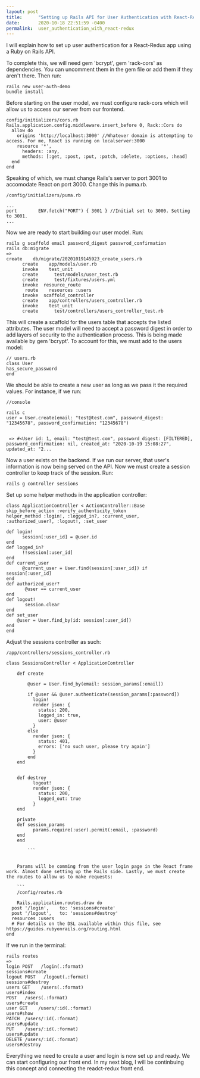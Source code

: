 ```yaml
---
layout: post
title:      "Setting up Rails API for User Authentication with React-Redux"
date:       2020-10-18 22:51:59 -0400
permalink:  user_authentication_with_react-redux
---
```



I will explain how to set up user authentication for a React-Redux app using a Ruby on Rails API.

To complete this, we will need gem 'bcrypt', gem 'rack-cors' as dependencies. You can uncomment them in the gem file or add them if they aren't there. Then run:

```
rails new user-auth-demo
bundle install
```

Before starting on the user model, we must configure  rack-cors which will allow us to access our server from our frontend. 

```
config/initializers/cors.rb
Rails.application.config.middleware.insert_before 0, Rack::Cors do
  allow do
    origins 'http://localhost:3000' //Whatever domain is attempting to access. For me, React is running on localserver:3000
    resource '*',
      headers: :any,
      methods: [:get, :post, :put, :patch, :delete, :options, :head]
  end
end
```

Speaking of which, we must change Rails's server to port 3001 to accomodate React on port 3000. Change this in puma.rb.

```
/config/initializers/puma.rb

...
port        ENV.fetch("PORT") { 3001 } //Initial set to 3000. Setting to 3001.
...

```

Now we are ready to start building our user model. Run:

```
rails g scaffold email password_digest passwrod_confirmation
rails db:migrate
=>
create    db/migrate/20201019145923_create_users.rb
      create    app/models/user.rb
      invoke    test_unit
      create      test/models/user_test.rb
      create      test/fixtures/users.yml
      invoke  resource_route
       route    resources :users
      invoke  scaffold_controller
      create    app/controllers/users_controller.rb
      invoke    test_unit
      create      test/controllers/users_controller_test.rb

```


This will create a scaffold for the users table that accepts the listed attributes. The user model will need to accept  a password digest in order to add layers of security to the authentication process. This is being made available by gem 'bcrypt'. To account for this, we must add to the users model:

```
// users.rb
class User
has_secure_password
end 
```

We should be able to create a new user as long as we pass it the required values. For instance, if we run:

```
//console

rails c
user = User.create(email: "test@test.com", password_digest: "12345678", password_confirmation: "12345678")
	 
	 
 => #<User id: 1, email: "test@test.com", password_digest: [FILTERED], password_confirmation: nil, created_at: "2020-10-19 15:08:27", updated_at: "2...
```

Now a user exists on the backend. If we run our server, that user's information is now being served on the API. Now we must create a session controller to keep track of the session. Run:

```
rails g controller sessions
```

Set up some helper methods in the application controller:

```
class ApplicationController < ActionController::Base
skip_before_action :verify_authenticity_token
helper_method :login!, :logged_in?, :current_user,     :authorized_user?, :logout!, :set_user
    
def login!
      session[:user_id] = @user.id
end
def logged_in?
      !!session[:user_id]
end
def current_user
      @current_user = User.find(session[:user_id]) if session[:user_id]
end
def authorized_user?
       @user == current_user
end
def logout!
       session.clear
end
def set_user
    @user = User.find_by(id: session[:user_id])
end
end

```

Adjust the sessions controller as such:

```
/app/controllers/sessions_controller.rb

class SessionsController < ApplicationController

    def create
		
        @user = User.find_by(email: session_params[:email]) 
      
        if @user && @user.authenticate(session_params[:password])
          login!
          render json: {
            status: 200,
            logged_in: true,
            user: @user
          }
        else
          render json: { 
            status: 401,
            errors: ['no such user, please try again']
          }
        end
    end
		
		
    def destroy
          logout!
          render json: {
            status: 200,
            logged_out: true
          }
    end
		
    private
    def session_params
          params.require(:user).permit(:email, :password)
    end
    end
		
		```
		
		
	Params will be comming from the user login page in the React frame work. Almost done setting up the Rails side. Lastly, we must create the routes to allow us to make requests:
	
	```
	/config/routes.rb
	
	Rails.application.routes.draw do
  post '/login',    to: 'sessions#create'
  post '/logout',   to: 'sessions#destroy'
  resources :users
  # For details on the DSL available within this file, see https://guides.rubyonrails.org/routing.html
end
```

If we run in the terminal:

```
rails routes
=>
login POST   /login(.:format)                                                                         sessions#create
logout POST   /logout(.:format)                                                                        sessions#destroy
users GET    /users(.:format)                                                                         users#index
POST   /users(.:format)                                                                         users#create
user GET    /users/:id(.:format)                                                                     users#show
PATCH  /users/:id(.:format)                                                                     users#update
PUT    /users/:id(.:format)                                                                     users#update
DELETE /users/:id(.:format)                                                                     users#destroy
```


Everything we need to create a user and login is now set up and ready. We can start configuring our front end. In my next blog, I will be continbuing this concept and connecting the readct-redux front end.


